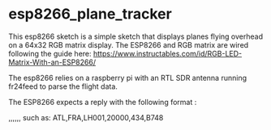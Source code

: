 # esp8266_plane_tracker

This esp8266 sketch is a simple sketch that displays planes flying overhead on a 64x32 RGB matrix display. 
The ESP8266 and RGB matrix are wired following the guide here: https://www.instructables.com/id/RGB-LED-Matrix-With-an-ESP8266/

The esp8266 relies on a raspberry pi with an RTL SDR antenna running fr24feed to parse the flight data.

The ESP8266 expects a reply with the following format : 

<FROM>,<TO>,<REG>,<FLNO>,<ALT>,<SPEED>,<ACTYPE> such as: 
ATL,FRA,LH001,20000,434,B748




